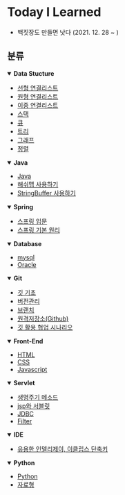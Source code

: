 # Today I Learned

- 백짓장도 만들면 낫다 (2021. 12. 28 ~ )

## 분류

<details open>
<summary> <strong>Data Stucture</strong> </summary>
<div markdown="1">

- [선형 연결리스트](https://github.com/97Fekim/TIL/blob/master/Data%20Structure/1.%20Linked%20list.md)
- [원형 연결리스트](https://github.com/97Fekim/TIL/blob/master/Data%20Structure/2.%20Circular%20linked%20list.md)
- [이중 연결리스트](https://github.com/97Fekim/TIL/blob/master/Data%20Structure/3.%20Doubly%20linked%20list.md)
- [스택](https://github.com/97Fekim/TIL/blob/master/Data%20Structure/4.%20Stack.md)
- [큐](https://github.com/97Fekim/TIL/blob/master/Data%20Structure/5.%20Queue.md)
- [트리](https://github.com/97Fekim/TIL/blob/master/Data%20Structure/6.%20Tree.md)
- [그래프](https://github.com/97Fekim/TIL/blob/master/Data%20Structure/7.%20Gragh.md)
- [정렬](https://github.com/97Fekim/TIL/blob/master/Data%20Structure/8.%20Sort.md)
 
</div>
</details>


<details open>
<summary> <strong>Java</strong> </summary>
<div markdown="1">

- [Java](https://github.com/97Fekim/Java_basic)
- [해쉬맵 사용하기](https://github.com/97Fekim/TIL/blob/master/Java/HashMap.md)
- [StringBuffer 사용하기](https://github.com/97Fekim/TIL/blob/master/Java/StringBuffer.md)

</div>
</details>


<details open>
<summary> <strong>Spring</strong> </summary>
<div markdown="1">

- [스프링 입문](https://github.com/97Fekim/TIL/tree/master/Spring/%EC%8A%A4%ED%94%84%EB%A7%81%20%EC%9E%85%EB%AC%B8)
- [스프링 기본 원리](https://github.com/97Fekim/TIL/tree/master/Spring/%EC%8A%A4%ED%94%84%EB%A7%81%20%ED%95%B5%EC%8B%AC%20%EC%9B%90%EB%A6%AC%20-%20%EA%B8%B0%EB%B3%B8)

</div>
</details>

<details open>
<summary> <strong>Database</strong> </summary>
<div markdown="1">

- [mysql](https://github.com/97Fekim/TIL/blob/master/DataBase/mysql.md)
- [Oracle](https://github.com/97Fekim/TIL/blob/master/DataBase/oracle.md)

</div>
</details>

<details open>
<summary> <strong>Git</strong> </summary>
<div markdown="1">

- [깃 기초](https://github.com/97Fekim/TIL/blob/master/Git/1.%20Git%20Basic.md)
- [버전관리](https://github.com/97Fekim/TIL/blob/master/Git/2.%20Version%20management.md)
- [브랜치](https://github.com/97Fekim/TIL/blob/master/Git/3.%20Branch.md)
- [원격저장소(Github)](https://github.com/97Fekim/TIL/blob/master/Git/4.%20Remote%20Rapository(Github).md)
- [깃 활용 협업 시나리오](https://github.com/97Fekim/TIL/blob/master/Git/5.%20%EA%B9%83%20%ED%98%91%EC%97%85%20%EC%8B%9C%EB%82%98%EB%A6%AC%EC%98%A4.md)

</div>
</details>

<details open>
<summary> <strong>Front-End</strong> </summary>
<div markdown="1">

- [HTML](https://github.com/97Fekim/TIL/tree/master/Front-End/HTML)
- [CSS](https://github.com/97Fekim/TIL/tree/master/Front-End/CSS)
- [Javascript](https://github.com/97Fekim/TIL/tree/master/Front-End/Javascript)

</div>
</details>

<details open>
<summary> <strong>Servlet</strong> </summary>
<div markdown="1">

- [생명주기 메소드](https://github.com/97Fekim/TIL/blob/master/Servlet/2.%20%EC%83%9D%EB%AA%85%EC%A3%BC%EA%B8%B0%20%EB%A9%94%EC%86%8C%EB%93%9C.md)
- [jsp와 서블릿](https://github.com/97Fekim/TIL/blob/master/Servlet/3.%20jsp%EC%99%80%20%EC%84%9C%EB%B8%94%EB%A6%BF.md)
- [JDBC](https://github.com/97Fekim/TIL/blob/master/Servlet/4.%20jdbc.md)
- [Filter](https://github.com/97Fekim/TIL/blob/master/Servlet/5.%20Filter.md)

</div>
</details>

<details open>
<summary> <strong>IDE</strong> </summary>
<div markdown="1">

- [유용한 인텔리제이, 이클립스 단축키](https://github.com/97Fekim/TIL/blob/master/Java/%EB%8B%A8%EC%B6%95%ED%82%A4.md)

</div>
</details>

<details open>
<summary> <strong>Python</strong> </summary>
<div markdown="1">

- [Python](https://github.com/97Fekim/TIL/tree/master/Python)
- [자료형](https://github.com/97Fekim/TIL/blob/master/Python/004.%20Data%20type.md)

</div>
</details >
